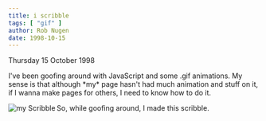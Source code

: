 ```yaml
---
title: i scribble
tags: [ "gif" ]
author: Rob Nugen
date: 1998-10-15
---
```


<title>my Scribble</title>

<p class=date>Thursday 15 October 1998</p>

<p>I've been goofing around with JavaScript and some .gif animations.
My sense is that although *my* page hasn't had much animation and
stuff on it, if I wanna make pages for others, I need to know how to
do it.

<p><img src="/images/i_made/scribble2.gif" align="left" alt="my Scribble">
So, while goofing around, I made this scribble.
